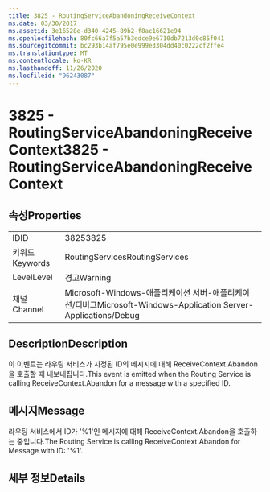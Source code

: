 ```yaml
---
title: 3825 - RoutingServiceAbandoningReceiveContext
ms.date: 03/30/2017
ms.assetid: 3e16528e-d340-4245-89b2-f8ac16621e94
ms.openlocfilehash: 80fc66a7f5a57b3edce9e6710db7213d0c85f041
ms.sourcegitcommit: bc293b14af795e0e999e3304dd40c0222cf2ffe4
ms.translationtype: MT
ms.contentlocale: ko-KR
ms.lasthandoff: 11/26/2020
ms.locfileid: "96243087"
---
```

# <a name="3825---routingserviceabandoningreceivecontext"></a><span data-ttu-id="d0f21-102">3825 - RoutingServiceAbandoningReceiveContext</span><span class="sxs-lookup"><span data-stu-id="d0f21-102">3825 - RoutingServiceAbandoningReceiveContext</span></span>

## <a name="properties"></a><span data-ttu-id="d0f21-103">속성</span><span class="sxs-lookup"><span data-stu-id="d0f21-103">Properties</span></span>  
  
|||  
|-|-|  
|<span data-ttu-id="d0f21-104">ID</span><span class="sxs-lookup"><span data-stu-id="d0f21-104">ID</span></span>|<span data-ttu-id="d0f21-105">3825</span><span class="sxs-lookup"><span data-stu-id="d0f21-105">3825</span></span>|  
|<span data-ttu-id="d0f21-106">키워드</span><span class="sxs-lookup"><span data-stu-id="d0f21-106">Keywords</span></span>|<span data-ttu-id="d0f21-107">RoutingServices</span><span class="sxs-lookup"><span data-stu-id="d0f21-107">RoutingServices</span></span>|  
|<span data-ttu-id="d0f21-108">Level</span><span class="sxs-lookup"><span data-stu-id="d0f21-108">Level</span></span>|<span data-ttu-id="d0f21-109">경고</span><span class="sxs-lookup"><span data-stu-id="d0f21-109">Warning</span></span>|  
|<span data-ttu-id="d0f21-110">채널</span><span class="sxs-lookup"><span data-stu-id="d0f21-110">Channel</span></span>|<span data-ttu-id="d0f21-111">Microsoft-Windows-애플리케이션 서버-애플리케이션/디버그</span><span class="sxs-lookup"><span data-stu-id="d0f21-111">Microsoft-Windows-Application Server-Applications/Debug</span></span>|  
  
## <a name="description"></a><span data-ttu-id="d0f21-112">Description</span><span class="sxs-lookup"><span data-stu-id="d0f21-112">Description</span></span>  

 <span data-ttu-id="d0f21-113">이 이벤트는 라우팅 서비스가 지정된 ID의 메시지에 대해 ReceiveContext.Abandon을 호출할 때 내보내집니다.</span><span class="sxs-lookup"><span data-stu-id="d0f21-113">This event is emitted when the Routing Service is calling ReceiveContext.Abandon for a message with a specified ID.</span></span>  
  
## <a name="message"></a><span data-ttu-id="d0f21-114">메시지</span><span class="sxs-lookup"><span data-stu-id="d0f21-114">Message</span></span>  

 <span data-ttu-id="d0f21-115">라우팅 서비스에서 ID가 '%1'인 메시지에 대해 ReceiveContext.Abandon을 호출하는 중입니다.</span><span class="sxs-lookup"><span data-stu-id="d0f21-115">The Routing Service is calling ReceiveContext.Abandon for Message with ID: '%1'.</span></span>  
  
## <a name="details"></a><span data-ttu-id="d0f21-116">세부 정보</span><span class="sxs-lookup"><span data-stu-id="d0f21-116">Details</span></span>
